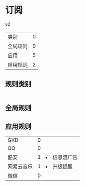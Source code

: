 # 订阅

v2

|||
| - |:-:|
|类别|0|
|全局规则|0|
|应用|5|
|应用规则|2|

## 规则类别

|||
| - |:-:|


## 全局规则



## 应用规则

||||
| - |:-:|-|
|GKD|0||
|QQ|0||
|酷安|1|<li>信息流广告|
|网易云音乐|1|<li>升级提醒|
|微信|0||
